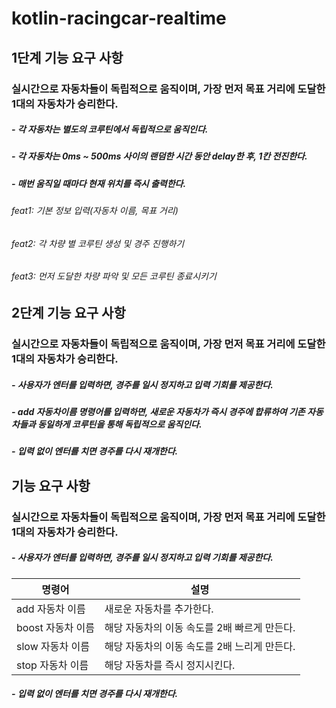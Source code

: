 # kotlin-racingcar-realtime

## 1단계 기능 요구 사항
### 실시간으로 자동차들이 독립적으로 움직이며, 가장 먼저 목표 거리에 도달한 1대의 자동차가 승리한다.

##### - 각 자동차는 별도의 코루틴에서 독립적으로 움직인다.
##### - 각 자동차는 0ms ~ 500ms 사이의 랜덤한 시간 동안 delay한 후, 1칸 전진한다.
##### - 매번 움직일 때마다 현재 위치를 즉시 출력한다.

###### feat1: 기본 정보 입력(자동차 이름, 목표 거리)
###### feat2: 각 차량 별 코루틴 생성 및 경주 진행하기
###### feat3: 먼저 도달한 차량 파악 및 모든 코루틴 종료시키기


## 2단계 기능 요구 사항
### 실시간으로 자동차들이 독립적으로 움직이며, 가장 먼저 목표 거리에 도달한 1대의 자동차가 승리한다.

##### - 사용자가 엔터를 입력하면, 경주를 일시 정지하고 입력 기회를 제공한다.
##### - add 자동차이름 명령어를 입력하면, 새로운 자동차가 즉시 경주에 합류하여 기존 자동차들과 동일하게 코루틴을 통해 독립적으로 움직인다.
##### - 입력 없이 엔터를 치면 경주를 다시 재개한다.

## 기능 요구 사항
### 실시간으로 자동차들이 독립적으로 움직이며, 가장 먼저 목표 거리에 도달한 1대의 자동차가 승리한다.

##### - 사용자가 엔터를 입력하면, 경주를 일시 정지하고 입력 기회를 제공한다.
| 명령어  |설명|
|------|---|
| add 자동차 이름 |새로운 자동차를 추가한다.|
| boost 자동차 이름 |해당 자동차의 이동 속도를 2배 빠르게 만든다.|
| slow 자동차 이름 |해당 자동차의 이동 속도를 2배 느리게 만든다.|
| stop 자동차 이름 |해당 자동차를 즉시 정지시킨다.|

##### - 입력 없이 엔터를 치면 경주를 다시 재개한다.